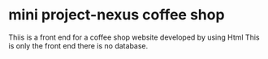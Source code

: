 # mini project-nexus coffee shop
Thiis is a front end for a coffee shop website developed by using Html
This is only the front end there is no database.
